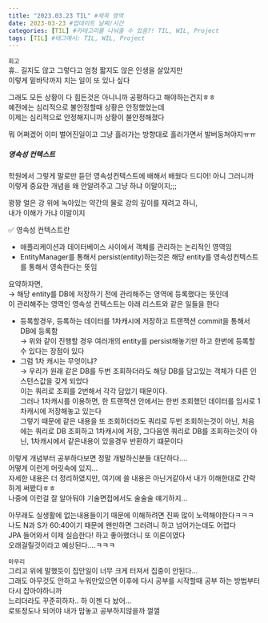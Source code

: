 ```yaml
---
title: "2023.03.23 TIL" #제목 영역
date: 2023-03-23 #업데이트 날짜/시간
categories: [TIL] #카테고리를 나눠줄 수 있음?! TIL, WIL, Project
tags: [TIL] #태그예시: TIL, WIL, Project
---
```


`회고`  
휴.. 길지도 않고 그렇다고 엄청 짧지도 않은 인생을 살았지만   
이렇게 밑바닥까지 치는 일이 또 있나 싶다   

그래도 모든 상황이 다 힘든것은 아니니까 공평하다고 해야하는건지ㅎㅎ   
예전에는 심리적으로 불안정할때 상황은 안정했었는데   
이제는 심리적으로 안정해지니까 상황이 불안정해졌다   

뭐 어쩌겠어 이미 벌어진일이고 그냥 흘러가는 방향대로 흘러가면서 발버둥쳐야지ㅠㅠ   

<h5><strong>영속성 컨텍스트</strong></h5>    
학원에서 그렇게 말로만 듣던 영속성컨텍스트에 배해서 배웠다 드디어!   
아니 그러니까 이렇게 중요한 개념을 왜 안알려주고 그냥 하냐 이말이지;;;   

꽝꽝 얼은 강 위에 녹아있는 약간의 물로 강의 깊이를 재려고 하니,   
내가 이해가 가냐 이말이지   

✅ 영속성 컨텍스트란   

- 애플리케이션과 데이터베이스 사이에서 객체를 관리하는 논리적인 영역임   
- EntityManager를 통해서 persist(entity)하는것은 해당 entity를 영속성컨텍스트를 통해서 영속한다는 뜻임   

요약하자면,   
→ 해당 entity를 DB에 저장하기 전에 관리해주는 영역에 등록했다는 뜻인데   
이 관리해주는 영역인 영속성 컨텍스트는 아래 리스트와 같은 일들을 한다   

- 등록할경우, 등록하는 데이터를 1차캐시에 저장하고 트랜잭션 commit을 통해서 DB에 등록함   
  → 위와 같이 진행할 경우 여러개의 entity를 persist해놓기만 하고 한번에 등록할수 있다는 장점이 있다   
- 그럼 1차 캐시는 무엇이냐?   
  → 우리가 원래 같은 DB를 두번 조회하더라도 해당 DB를 담고있는 객체가 다른 인스턴스값을 갖게 되었다   
  이는 쿼리로 조회를 2번해서 각각 담았기 때문이다.   
  그러나 1차캐시를 이용하면, 한 트랜잭션 안에서는 한번 조회했던 데이터를 임시로 1차캐시에 저장해놓고 있는다    
  그렇기 때문에 같은 내용을 또 조회하더라도 쿼리로 두번 조회하는것이 아닌, 처음에는 쿼리로 DB 조회하고 1차캐시에 저장, 그다음엔 쿼리로 DB를 조회하는것이 아닌, 1차캐시에서 같은내용이 있을경우 반환하기 떄문이다   

이렇게 개념부터 공부하다보면 정말 개발하신분들 대단하다....   
어떻게 이런게 머릿속에 있지...   
자세한 내용은 더 정리하였지만, 여기에 쓸 내용은 아닌거같아서 내가 이해한대로 간략하게 써봤다ㅎㅎ   
나중에 이런걸 잘 알아둬야 기술면접에서도 술술술 얘기하지...   

아무래도 실생활에 없는내용들이기 때문에 이해하려면 진짜 많이 노력해야한다ㅋㅋㅋ   
나도 N과 S가 60:40이기 때문에 왠만하면 그러려니 하고 넘어가는데도 어렵다   
JPA 들어와서 이제 실습한다! 하고 좋아했더니 또 이론이였다   
오래걸릴것이라고 예상된다....ㅋㅋㅋ   

`마무리`     
그리고 위에 말했듯이 집안일이 너무 크게 터져서 집중이 안된다...   
그래도 아무것도 안하고 누워만있으면 이후에 다시 공부를 시작할때 공부 하는 방법부터 다시 잡아야하니까   
느리더라도 꾸준히하자.. 하 이젠 다 놨어...     
로또정도나 되어야 내가 맘놓고 공부하지않을까 껄껄   
